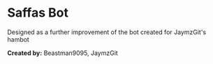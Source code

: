 # Saffas Bot

Designed as a further improvement of the bot created for JaymzGit's hambot

**Created by:**
Beastman9095,
JaymzGit
